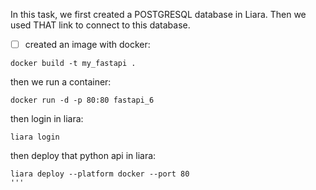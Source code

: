 In this task, we first created a POSTGRESQL database in Liara.
Then we used  THAT link to connect to this database.
- [ ]  created an image with docker:
```
docker build -t my_fastapi .
```
then we run a container:
```
docker run -d -p 80:80 fastapi_6
```
then login in liara:
```
liara login
```
then deploy that python api in liara:
```
liara deploy --platform docker --port 80
'''

